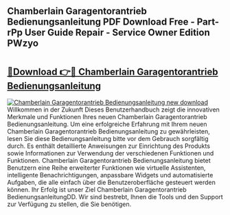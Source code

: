 ## Chamberlain Garagentorantrieb Bedienungsanleitung PDF Download Free - Part-rPp User Guide Repair - Service Owner Edition PWzyo

# <h2><a href="http://df23k08.blite.top/?on=Chamberlain+Garagentorantrieb+Bedienungsanleitung">🔗Download 👉🔴 Chamberlain Garagentorantrieb Bedienungsanleitung</a></h2>

[![Chamberlain Garagentorantrieb Bedienungsanleitung new download](https://i.imgur.com/lujVjoI.png)](http://df23k08.blite.top/?on=Chamberlain+Garagentorantrieb+Bedienungsanleitung)
Willkommen in der Zukunft Dieses Benutzerhandbuch zeigt die innovativen Merkmale und Funktionen Ihres neuen Chamberlain Garagentorantrieb Bedienungsanleitung. Um eine erfolgreiche Erfahrung mit Ihrem neuen Chamberlain Garagentorantrieb Bedienungsanleitung zu gewährleisten, lesen Sie diese Bedienungsanleitung bitte vor dem Gebrauch sorgfältig durch. Es enthält detaillierte Anweisungen zur Einrichtung des Produkts sowie Informationen zur Verwendung der verschiedenen Funktionen und Funktionen. Chamberlain Garagentorantrieb Bedienungsanleitung bietet Benutzern eine Reihe erweiterter Funktionen wie virtuelle Assistenten, intelligente Benachrichtigungen, anpassbare Widgets und automatisierte Aufgaben, die alle einfach über die Benutzeroberfläche gesteuert werden können. Ihr Erfolg ist unser Ziel Chamberlain Garagentorantrieb BedienungsanleitungDD. Wir sind bestrebt, Ihnen die Tools und den Support zur Verfügung zu stellen, die Sie benötigen.
